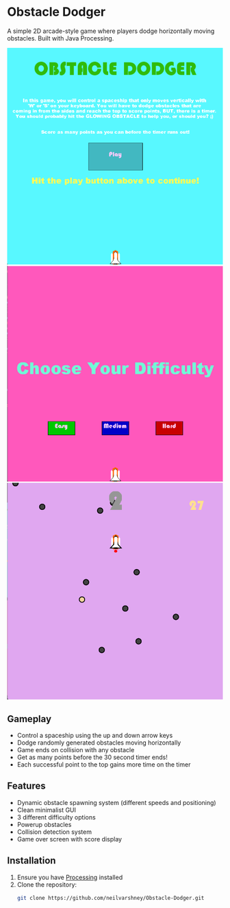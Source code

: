 # Obstacle Dodger

A simple 2D arcade-style game where players dodge horizontally moving obstacles. Built with Java Processing.

![Gameplay Photos](/image2.png)  
![Gameplay Photos](/image1.png)  
![Gameplay Photos](/image.png)  


## Gameplay
- Control a spaceship using the up and down arrow keys
- Dodge randomly generated obstacles moving horizontally
- Game ends on collision with any obstacle
- Get as many points before the 30 second timer ends!
- Each successful point to the top gains more time on the timer

## Features
- Dynamic obstacle spawning system (different speeds and positioning)
- Clean minimalist GUI
- 3 different difficulty options
- Powerup obstacles
- Collision detection system
- Game over screen with score display

## Installation
1. Ensure you have [Processing](https://processing.org/download/) installed
2. Clone the repository:
   ```bash
   git clone https://github.com/neilvarshney/Obstacle-Dodger.git
